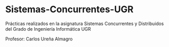 # Sistemas-Concurrentes-UGR
Prácticas realizados en la asignatura Sistemas Concurrentes y Distribuidos del Grado de Ingeniería Informática UGR

Profesor: Carlos Ureña Almagro

